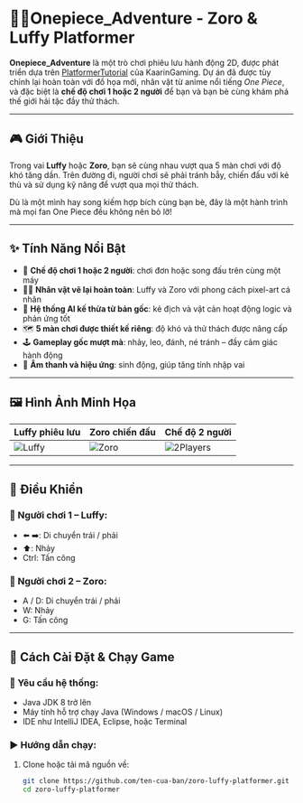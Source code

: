 # 🏴‍☠️Onepiece_Adventure - Zoro & Luffy Platformer 

**Onepiece_Adventure** là một trò chơi phiêu lưu hành động 2D, được phát triển dựa trên [PlatformerTutorial](https://github.com/KaarinGaming/PlatformerTutorial) của KaarinGaming. Dự án đã được tùy chỉnh lại hoàn toàn với đồ họa mới, nhân vật từ anime nổi tiếng *One Piece*, và đặc biệt là **chế độ chơi 1 hoặc 2 người** để bạn và bạn bè cùng khám phá thế giới hải tặc đầy thử thách.

---

## 🎮 Giới Thiệu

Trong vai **Luffy** hoặc **Zoro**, bạn sẽ cùng nhau vượt qua 5 màn chơi với độ khó tăng dần. Trên đường đi, người chơi sẽ phải tránh bẫy, chiến đấu với kẻ thù và sử dụng kỹ năng để vượt qua mọi thử thách.

Dù là một mình hay song kiếm hợp bích cùng bạn bè, đây là một hành trình mà mọi fan One Piece đều không nên bỏ lỡ!

---

## ✨ Tính Năng Nổi Bật

- 👥 **Chế độ chơi 1 hoặc 2 người**: chơi đơn hoặc song đấu trên cùng một máy
- 🧑‍🎨 **Nhân vật vẽ lại hoàn toàn**: Luffy và Zoro với phong cách pixel-art cá nhân
- 🧠 **Hệ thống AI kế thừa từ bản gốc**: kẻ địch và vật cản hoạt động logic và phản ứng tốt
- 🗺️ **5 màn chơi được thiết kế riêng**: độ khó và thử thách được nâng cấp
- 🕹️ **Gameplay gốc mượt mà**: nhảy, leo, đánh, né tránh – đầy cảm giác hành động
- 🎵 **Âm thanh và hiệu ứng**: sinh động, giúp tăng tính nhập vai

---

## 🖼️ Hình Ảnh Minh Họa

| Luffy phiêu lưu | Zoro chiến đấu | Chế độ 2 người |
|------------------|------------------|---------------------|
| ![Luffy](screenshots/luffy_gameplay.png) | ![Zoro](screenshots/zoro_gameplay.png) | ![2Players](screenshots/2_player_mode.png) |

---

## 🧩 Điều Khiển

### 👤 Người chơi 1 – Luffy:
- ⬅️ ➡️: Di chuyển trái / phải  
- ⬆️: Nhảy  
- Ctrl: Tấn công

### 👤 Người chơi 2 – Zoro:
- A / D: Di chuyển trái / phải  
- W: Nhảy  
- G: Tấn công

---

## 🚀 Cách Cài Đặt & Chạy Game

### 🔧 Yêu cầu hệ thống:
- Java JDK 8 trở lên
- Máy tính hỗ trợ chạy Java (Windows / macOS / Linux)
- IDE như IntelliJ IDEA, Eclipse, hoặc Terminal

### ▶️ Hướng dẫn chạy:
1. Clone hoặc tải mã nguồn về:
   ```bash
   git clone https://github.com/ten-cua-ban/zoro-luffy-platformer.git
   cd zoro-luffy-platformer
